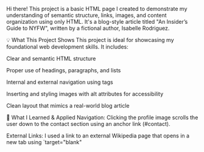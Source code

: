 Hi there! This project is a basic HTML page I created to demonstrate my understanding of semantic structure, links, images, and content organization using only HTML. It's a blog-style article titled "An Insider’s Guide to NYFW", written by a fictional author, Isabelle Rodriguez.

💡 What This Project Shows
This project is ideal for showcasing my foundational web development skills. It includes:

Clear and semantic HTML structure

Proper use of headings, paragraphs, and lists

Internal and external navigation using <a> tags

Inserting and styling images with alt attributes for accessibility

Clean layout that mimics a real-world blog article

🧠 What I Learned & Applied
Navigation: Clicking the profile image scrolls the user down to the contact section using an anchor link (#contact).

External Links: I used a link to an external Wikipedia page that opens in a new tab using `target="blank"

